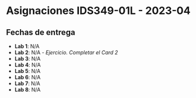 # Asignaciones IDS349-01L - 2023-04

## Fechas de entrega

- **Lab 1**: N/A
- **Lab 2**: N/A - _Ejercicio. Completar el Card 2_
- **Lab 3**: N/A
- **Lab 4**: N/A
- **Lab 5**: N/A
- **Lab 6**: N/A
- **Lab 7**: N/A
- **Lab 8**: N/A
